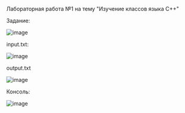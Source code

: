 Лабораторная работа №1 на тему "Изучение классов языка С++"


Задание:

![image](https://github.com/escazzz/lab1-2-cpp/assets/112803813/da0fd791-50b1-4f7f-92ed-992c558a0e83)



input.txt:

![image](https://github.com/escazzz/lab1-2-cpp/assets/112803813/c4d46372-0ed0-47d5-990d-fadf5ed0fedb)



output.txt

![image](https://github.com/escazzz/lab1-2-cpp/assets/112803813/f845ca58-bf74-4ca5-9857-567f476d9145)



Консоль:

![image](https://github.com/escazzz/lab1-2-cpp/assets/112803813/57f251ee-5759-433a-b1e4-8d2d36310f82)




